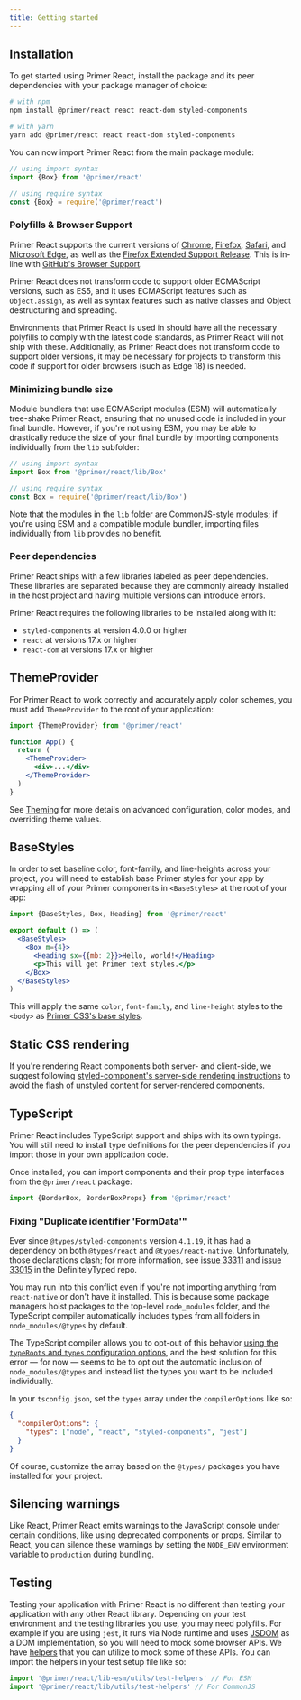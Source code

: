 ```yaml
---
title: Getting started
---
```


## Installation

To get started using Primer React, install the package and its peer dependencies with your package manager of choice:

```bash
# with npm
npm install @primer/react react react-dom styled-components

# with yarn
yarn add @primer/react react react-dom styled-components
```

You can now import Primer React from the main package module:

```javascript
// using import syntax
import {Box} from '@primer/react'
```

```javascript
// using require syntax
const {Box} = require('@primer/react')
```

### Polyfills & Browser Support

Primer React supports the current versions of [Chrome](https://www.google.com/chrome/), [Firefox](http://www.mozilla.org/firefox/), [Safari](http://www.apple.com/safari/), and [Microsoft Edge](https://www.microsoft.com/en-us/windows/microsoft-edge), as well as the [Firefox Extended Support Release](https://www.mozilla.org/en-US/firefox/organizations/). This is in-line with [GitHub's Browser Support](https://docs.github.com/en/free-pro-team@latest/github/getting-started-with-github/supported-browsers).

Primer React does not transform code to support older ECMAScript versions, such as ES5, and it uses ECMAScript features such as `Object.assign`, as well as syntax features such as native classes and Object destructuring and spreading.

Environments that Primer React is used in should have all the necessary polyfills to comply with the latest code standards, as Primer React will not ship with these. Additionally, as Primer React does not transform code to support older versions, it may be necessary for projects to transform this code if support for older browsers (such as Edge 18) is needed.

### Minimizing bundle size

Module bundlers that use ECMAScript modules (ESM) will automatically tree-shake Primer React, ensuring that no unused code is included in your final bundle. However, if you're not using ESM, you may be able to drastically reduce the size of your final bundle by importing components individually from the `lib` subfolder:

```javascript
// using import syntax
import Box from '@primer/react/lib/Box'
```

```javascript
// using require syntax
const Box = require('@primer/react/lib/Box')
```

Note that the modules in the `lib` folder are CommonJS-style modules; if you're using ESM and a compatible module bundler, importing files individually from `lib` provides no benefit.

### Peer dependencies

Primer React ships with a few libraries labeled as peer dependencies. These libraries are separated because they are commonly already installed in the host project and having multiple versions can introduce errors.

Primer React requires the following libraries to be installed along with it:

- `styled-components` at version 4.0.0 or higher
- `react` at versions 17.x or higher
- `react-dom` at versions 17.x or higher

## ThemeProvider

For Primer React to work correctly and accurately apply color schemes, you must add `ThemeProvider` to the root of your application:

```jsx
import {ThemeProvider} from '@primer/react'

function App() {
  return (
    <ThemeProvider>
      <div>...</div>
    </ThemeProvider>
  )
}
```

See [Theming](/theming) for more details on advanced configuration, color modes, and overriding theme values.

## BaseStyles

In order to set baseline color, font-family, and line-heights across your project, you will need to establish base Primer styles for your app by wrapping all of your Primer components in `<BaseStyles>` at the root of your app:

```jsx
import {BaseStyles, Box, Heading} from '@primer/react'

export default () => (
  <BaseStyles>
    <Box m={4}>
      <Heading sx={{mb: 2}}>Hello, world!</Heading>
      <p>This will get Primer text styles.</p>
    </Box>
  </BaseStyles>
)
```

This will apply the same `color`, `font-family`, and `line-height` styles to the `<body>` as [Primer CSS's base styles](https://github.com/primer/css/blob/master/src/base/base.scss#L15-L20).

## Static CSS rendering

If you're rendering React components both server- and client-side, we suggest following [styled-component's server-side rendering instructions](https://www.styled-components.com/docs/advanced#server-side-rendering) to avoid the flash of unstyled content for server-rendered components.

## TypeScript

Primer React includes TypeScript support and ships with its own typings. You will still need to install type definitions for the peer dependencies if you import those in your own application code.

Once installed, you can import components and their prop type interfaces from the `@primer/react` package:

```typescript
import {BorderBox, BorderBoxProps} from '@primer/react'
```

### Fixing "Duplicate identifier 'FormData'"

Ever since `@types/styled-components` version `4.1.19`, it has had a dependency on both `@types/react` and `@types/react-native`. Unfortunately, those declarations clash; for more information, see [issue 33311](https://github.com/DefinitelyTyped/DefinitelyTyped/issues/33311) and [issue 33015](https://github.com/DefinitelyTyped/DefinitelyTyped/issues/33015) in the DefinitelyTyped repo.

You may run into this conflict even if you're not importing anything from `react-native` or don't have it installed. This is because some package managers hoist packages to the top-level `node_modules` folder, and the TypeScript compiler automatically includes types from all folders in `node_modules/@types` by default.

The TypeScript compiler allows you to opt-out of this behavior [using the `typeRoots` and `types` configuration options](https://www.typescriptlang.org/docs/handbook/tsconfig-json.html#types-typeroots-and-types), and the best solution for this error — for now — seems to be to opt out the automatic inclusion of `node_modules/@types` and instead list the types you want to be included individually.

In your `tsconfig.json`, set the `types` array under the `compilerOptions` like so:

```json
{
  "compilerOptions": {
    "types": ["node", "react", "styled-components", "jest"]
  }
}
```

Of course, customize the array based on the `@types/` packages you have installed for your project.

## Silencing warnings

Like React, Primer React emits warnings to the JavaScript console under certain conditions, like using deprecated components or props. Similar to React, you can silence these warnings by setting the `NODE_ENV` environment variable to `production` during bundling.

## Testing

Testing your application with Primer React is no different than testing your application with any other React library. Depending on your test environment and the testing libraries you use, you may need polyfills. For example if you are using `jest`, it runs via Node runtime and uses [JSDOM](https://github.com/jsdom/jsdom) as a DOM implementation, so you will need to mock some browser APIs. We have [helpers](https://github.com/primer/react/blob/main/src/utils/test-helpers.tsx) that you can utilize to mock some of these APIs. You can import the helpers in your test setup file like so:

```js
import '@primer/react/lib-esm/utils/test-helpers' // For ESM
import '@primer/react/lib/utils/test-helpers' // For CommonJS
```
